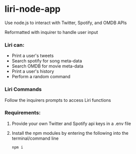 # liri-node-app
Use node.js to interact with Twitter, Spotify, and OMDB APIs

Reformatted with inquirer to handle user input

### Liri can:
 - Print a user's tweets
 - Search spotify for song meta-data
 - Search OMDB for movie meta-data
 - Print a user's history
 - Perform a random command

### Liri Commands

Follow the inquirers prompts to access Liri functions

### Requirements:

 1. Provide your own Twitter and Spotify api keys in a .env file

 2. Install the npm modules by entering the following into the terminal/command line
    ```
    npm i
    ```